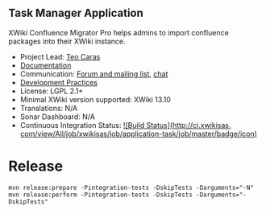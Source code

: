 ## Task Manager Application

XWiki Confluence Migrator Pro helps admins to import confluence packages into their XWiki instance.

* Project Lead: [Teo Caras](https://github.com/trrenty)
* [Documentation](https://store.xwiki.com/xwiki/bin/view/Extension/ConfluenceMigratorPro)
* Communication: [Forum and mailing list](http://dev.xwiki.org/xwiki/bin/view/Community/MailingLists), [chat](http://dev.xwiki.org/xwiki/bin/view/Community/IRC)
* [Development Practices](http://dev.xwiki.org)
* License: LGPL 2.1+
* Minimal XWiki version supported: XWiki 13.10
* Translations: N/A
* Sonar Dashboard: N/A
* Continuous Integration Status: [![Build Status](http://ci.xwikisas.
  com/view/All/job/xwikisas/job/application-task/job/master/badge/icon)](http://ci.xwikisas.com/view/All/job/xwikisas/job/application-confluence-migrator-ui/job/master/)

# Release

```
mvn release:prepare -Pintegration-tests -DskipTests -Darguments="-N"
mvn release:perform -Pintegration-tests -DskipTests -Darguments="-DskipTests"
```
